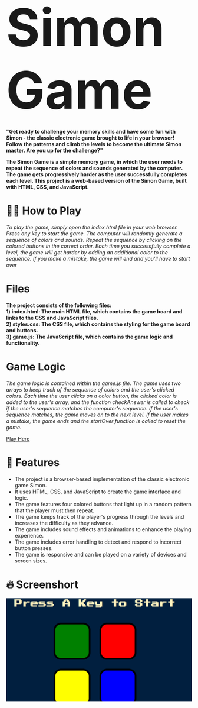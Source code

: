 
# <span style="font-size:500%; font-weight:bold">Simon Game</span>
 **"Get ready to challenge your memory skills and have some fun with Simon - the classic electronic game brought to life in your browser! Follow the patterns and climb the levels to become the ultimate Simon master. Are you up for the challenge?"**

**The Simon Game is a simple memory game, in which the user needs to repeat the sequence of colors and sounds generated by the computer. The game gets progressively harder as the user successfully completes each level.
This project is a web-based version of the Simon Game, built with HTML, CSS, and JavaScript.**

# :woman_shrugging: **How to Play**
*To play the game, simply open the index.html file in your web browser. Press any key to start the game. The computer will randomly generate a sequence of colors and sounds. Repeat the sequence by clicking on the colored buttons in the correct order. Each time you successfully complete a level, the game will get harder by adding an additional color to the sequence. If you make a mistake, the game will end and you'll have to start over*

# **Files**
**The project consists of the following files:**<br>
**1) index.html: The main HTML file, which contains the game board and links to the CSS and JavaScript files.<br>
  2) styles.css: The CSS file, which contains the styling for the game board and buttons.<br>
  3) game.js: The JavaScript file, which contains the game logic and functionality.**

# **Game Logic**
*The game logic is contained within the game.js file. The game uses two arrays to keep track of the sequence of colors and the user's clicked colors. Each time the user clicks on a color button, the clicked color is added to the user's array, and the function checkAnswer is called to check if the user's sequence matches the computer's sequence. If the user's sequence matches, the game moves on to the next level. If the user makes a mistake, the game ends and the startOver function is called to reset the game.*

[Play Here](file:///C:/Users/Hp/OneDrive/Desktop/Simon%20Game%20Challenge%20Step%201%20Answer/index.html)

# :rocket: **Features**

* The project is a browser-based implementation of the classic electronic game Simon.<br>
* It uses HTML, CSS, and JavaScript to create the game interface and logic.<br>
* The game features four colored buttons that light up in a random pattern that the player must then repeat.<br>
* The game keeps track of the player's progress through the levels and increases the difficulty as they advance.<br>
* The game includes sound effects and animations to enhance the playing experience.<br>
* The game includes error handling to detect and respond to incorrect button presses.<br>
* The game is responsive and can be played on a variety of devices and screen sizes.<br>

# :fire: **Screenshort**

![Screenshot of my project](im1.png)
